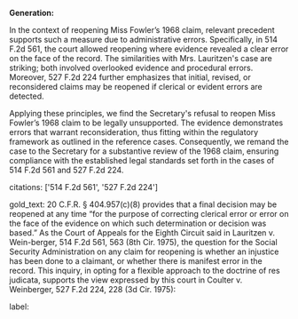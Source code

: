 **Generation:**

In the context of reopening Miss Fowler’s 1968 claim, relevant precedent supports such a measure due to administrative errors. Specifically, in 514 F.2d 561, the court allowed reopening where evidence revealed a clear error on the face of the record. The similarities with Mrs. Lauritzen's case are striking; both involved overlooked evidence and procedural errors. Moreover, 527 F.2d 224 further emphasizes that initial, revised, or reconsidered claims may be reopened if clerical or evident errors are detected.

Applying these principles, we find the Secretary's refusal to reopen Miss Fowler’s 1968 claim to be legally unsupported. The evidence demonstrates errors that warrant reconsideration, thus fitting within the regulatory framework as outlined in the reference cases. Consequently, we remand the case to the Secretary for a substantive review of the 1968 claim, ensuring compliance with the established legal standards set forth in the cases of 514 F.2d 561 and 527 F.2d 224.

citations: ['514 F.2d 561', '527 F.2d 224']

gold_text: 20 C.F.R. § 404.957(c)(8) provides that a final decision may be reopened at any time “for the purpose of correcting clerical error or error on the face of the evidence on which such determination or decision was based.” As the Court of Appeals for the Eighth Circuit said in Lauritzen v. Wein-berger, 514 F.2d 561, 563 (8th Cir. 1975), the question for the Social Security Administration on any claim for reopening is whether an injustice has been done to a claimant, or whether there is manifest error in the record. This inquiry, in opting for a flexible approach to the doctrine of res judicata, supports the view expressed by this court in Coulter v. Weinberger, 527 F.2d 224, 228 (3d Cir. 1975):

label: 